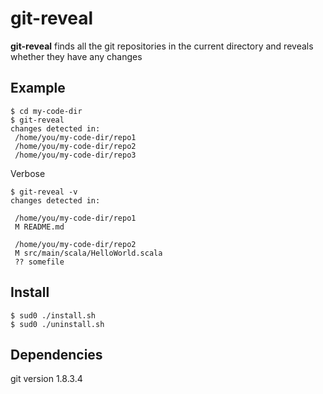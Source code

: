 # git-reveal

**git-reveal** finds all the git repositories in the current directory and reveals whether they have any changes

## Example

	$ cd my-code-dir
	$ git-reveal
	changes detected in:
	 /home/you/my-code-dir/repo1
	 /home/you/my-code-dir/repo2
	 /home/you/my-code-dir/repo3
		
Verbose
		
	$ git-reveal -v
	changes detected in:
	
	 /home/you/my-code-dir/repo1
	 M README.md

	 /home/you/my-code-dir/repo2
	 M src/main/scala/HelloWorld.scala
	 ?? somefile
	
## Install

	$ sud0 ./install.sh
	$ sud0 ./uninstall.sh

## Dependencies
git version 1.8.3.4
